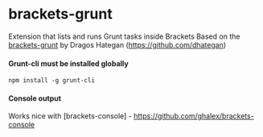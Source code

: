 brackets-grunt
==============

Extension that lists and runs Grunt tasks inside Brackets
Based on the [brackets-grunt](https://github.com/dhategan/brackets-grunt) by Dragos Hategan (https://github.com/dhategan)

#### Grunt-cli must be installed globally 

```
npm install -g grunt-cli
```

#### Console output

Works nice with [brackets-console] - https://github.com/ghalex/brackets-console

